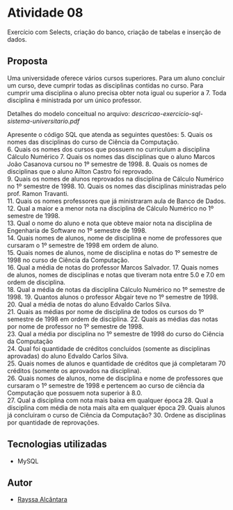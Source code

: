 # Atividade 08
Exercício com Selects, criação do banco, criação de tabelas e inserção de dados.

## Proposta

Uma universidade oferece vários cursos superiores. Para um aluno concluir um curso, deve cumprir todas as disciplinas contidas no curso. Para cumprir uma disciplina o aluno precisa obter nota igual ou superior a 7. Toda disciplina é ministrada por um único professor.

Detalhes do modelo conceitual no arquivo: *descricao-exercicio-sql-sistema-universitario.pdf*

Apresente o código SQL que atenda as seguintes questões: 
5. Quais os nomes das disciplinas do curso de Ciência da Computação.  
6. Quais os nomes dos cursos que possuem no curriculum a disciplina Cálculo Numérico 7. Quais os nomes das disciplinas que o aluno Marcos João Casanova cursou no 1º semestre de 1998.  8. Quais os nomes de disciplinas que o aluno Ailton Castro foi reprovado.  
9. Quais os nomes de alunos reprovados na disciplina de Cálculo Numérico no 1º semestre de 1998.  10. Quais os nomes das disciplinas ministradas pelo prof. Ramon Travanti.  
11. Quais os nomes professores que já ministraram aula de Banco de Dados.  
12. Qual a maior e a menor nota na disciplina de Cálculo Numérico no 1º semestre de 1998.  
13. Qual o nome do aluno e nota que obteve maior nota na disciplina de Engenharia de Software no 1º  semestre de 1998.  
14. Quais nomes de alunos, nome de disciplina e nome de professores que cursaram o 1º semestre de  1998 em ordem de aluno.  
15. Quais nomes de alunos, nome de disciplina e notas do 1º semestre de 1998 no curso de Ciência da  Computação.  
16. Qual a média de notas do professor Marcos Salvador. 
17. Quais nomes de alunos, nomes de disciplinas e notas que tiveram nota entre 5.0 e 7.0 em ordem de  disciplina.  
18. Qual a média de notas da disciplina Cálculo Numérico no 1º semestre de 1998.  19. Quantos alunos o professor Abgair teve no 1º semestre de 1998.  
20. Qual a média de notas do aluno Edvaldo Carlos Silva.  
21. Quais as médias por nome de disciplina de todos os cursos do 1º semestre de 1998 em ordem de disciplina.  22. Quais as médias das notas por nome de professor no 1º semestre de 1998.  
23. Qual a média por disciplina no 1º semestre de 1998 do curso do Ciência da Computação  
24. Qual foi quantidade de créditos concluídos (somente as disciplinas aprovadas) do aluno Edvaldo Carlos  Silva.  
25. Quais nomes de alunos e quantidade de créditos que já completaram 70 créditos (somente os  aprovados na disciplina).  
26. Quais nomes de alunos, nome de disciplina e nome de professores que cursaram o 1º semestre de  1998 e pertencem ao curso de ciência da Computação que possuem nota superior à 8.0.  
27. Qual a disciplina com nota mais baixa em qualquer época 
28. Qual a disciplina com média de nota mais alta em qualquer época 
29. Quais alunos já concluiram o curso de Ciência da Computação? 
30. Ordene as disciplinas por quantidade de reprovações.




## Tecnologias utilizadas

* MySQL



## Autor

* [Rayssa Alcântara](https://www.linkedin.com/in/rayssarte/) 

